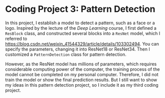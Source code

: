 # Coding Project 3: Pattern Detection
In this project, I establish a model to detect a pattern, such as a face or a logo. Inspired by the lecture of the *Deep Learning* course, I first defined a `ResBlock` class, and constructed several blocks into a `ResNet` model, which I referred to https://blog.csdn.net/weixin_41544329/article/details/103302494. You can specify the parameters, changing it into ResNet18 or ResNet34. Then I customized a `PatternDetection` class for pattern detection. 

However, as the ResNet model has millions of parameters, which requires considerable computing power of the computer, the training process of the model cannot be completed on my personal computer. Therefore, I did not train the model or show the final prediction results. But I still want to show my ideas in this pattern detection project, so I include it as my third coding project.

